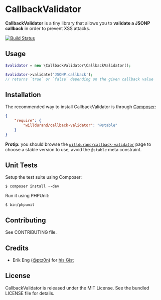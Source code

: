 CallbackValidator
=================

**CallbackValidator** is a tiny library that allows you to **validate a JSONP
callback** in order to prevent XSS attacks.

[![Build
Status](https://travis-ci.org/willdurand/CallbackValidator.png?branch=master)](https://travis-ci.org/willdurand/CallbackValidator)


Usage
-----

```php
$validator = new \CallbackValidator\CallbackValidator();

$validator->validate('JSONP.callback');
// returns `true` or `false` depending on the given callback value
```


Installation
------------

The recommended way to install CallbackValidator is through
[Composer](http://getcomposer.org/):

``` json
{
    "require": {
        "willdurand/callback-validator": "@stable"
    }
}
```

**Protip:** you should browse the
[`willdurand/callback-validator`](https://packagist.org/packages/willdurand/callback-validator)
page to choose a stable version to use, avoid the `@stable` meta constraint.


Unit Tests
----------

Setup the test suite using Composer:

    $ composer install --dev

Run it using PHPUnit:

    $ bin/phpunit


Contributing
------------

See CONTRIBUTING file.


Credits
-------

* Erik Eng ([@ptz0n](https://github.com/ptz0n)) for [his
  Gist](https://gist.github.com/ptz0n/1217080)


License
-------

CallbackValidator is released under the MIT License. See the bundled LICENSE
file for details.
